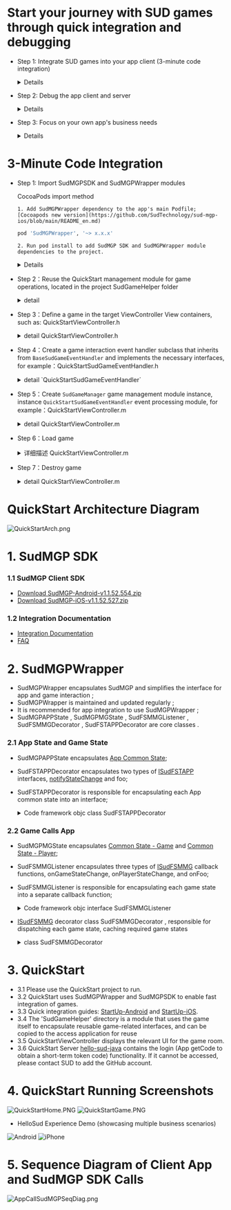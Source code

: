 # Start your journey with SUD games through quick integration and debugging
- Step 1: Integrate SUD games into your app client (3-minute code integration)
  <details> 
  <summary>Details</summary> 

      1. Use the QuickStart client's appId, appKey, and set isTestEnv=true; 
      2. Use your own iOS bundleId and Android applicationId (found in the integration information table); 
      3. Use the short-term token code provided by QuickStart's backend service (obtained through login/getCode); 
      4. Once integrated, the game should run smoothly. 

      ***SUD platform supports multiple bundleIds and applicationIds bound to a single appId;*** 
      ***After filling out the integration information table, SUD will bind your app's bundleId and applicationId to QuickStart's appId, only in the test environment.*** 
  QuickStart backend service [hello-sud-java code repository](https://github.com/SudTechnology/hello-sud-java). If you cannot access the repository, please contact SUD to add your GitHub account.
  </details> 


- Step 2: Debug the app client and server
  <details> 
  <summary>Details</summary> 

      1. Implement 4 HTTP APIs on the app server (as listed in the integration information table); 
      2. Implement the login/getCode interface on the app server to obtain the short-term token code; 
      3. Use your own appId, appKey, isTestEnv=true, bundleId (iOS), and applicationId (Android); 
      4. Use your own app server's login/getCode interface to obtain the short-term token code; 
      5. Debug 5 HTTP APIs between the app client and server; 
      6. Once HTTP API debugging is complete, move on to the next step. 
  </details> 


- Step 3: Focus on your own app's business needs
  <details> 
  <summary>Details</summary> 

      1. Refer to the SudMGP documentation, SudMGPWrapper, QuickStart, and the HelloSud demo (which showcases multiple scenarios, including custom scenarios); 
      2. Focus on your app's UI interaction, functionality, and implementation; 
      For example: 
      Adjusting the size and position of the game view; 
      Adjusting the interaction flow between the app and game, whether UI elements can be hidden, whether buttons can be hidden in the app implementation, and whether click events can be intercepted for callbacks; 
       
      3. Focus on your app's business logic and implementation; 
      For example: 
      How to pass numerical type parameters and key type parameters during a game (settlement); 
  ![Android](doc/hello_sudplus_android.png)
  ![iPhone](doc/hello_sudplus_iphone.png)
  </details>

# 3-Minute Code Integration

- Step 1: Import SudMGPSDK and SudMGPWrapper modules
  <summary>CocoaPods import method</summary> 

      1. Add SudMGPWrapper dependency to the app's main Podfile;[Cocoapods new version](https://github.com/SudTechnology/sud-mgp-ios/blob/main/README_en.md)

  ```ruby
  pod 'SudMGPWrapper', '~> x.x.x'
  ```
      2. Run pod install to add SudMGP SDK and SudMGPWrapper module dependencies to the project.

  </details> 
  <details> 
  <details> 
  <summary>Local pod import method</summary> 

      1. Copy all files in the SudMGPSDK and SudMGPWrapper directories, as well as the SudMGPWrapper.podspec file, to the target project's Podfile directory. 

      2. Add SudMGPWrapper dependency to the app's main Podfile;
  ```ruby
  pod 'SudMGPWrapper', :path => '../../'
  ```
      3. Run pod install to add SudMGP SDK and SudMGPWrapper module dependencies to the project.
  </details> 
  <details> 

  <summary>ASR recognition support (optional, supported in v1.2.7 and later)</summary> 

      1. Add ASR speech recognition library dependency to the app's main Podfile;

  ```ruby 
  pod 'MicrosoftCognitiveServicesSpeech-iOS', '1.23.0'
  ```
      3. Run pod install to add the ASR speech recognition library module dependencies to the project.
  </details> 


- Step 2：Reuse the QuickStart management module for game operations, located in the project SudGameHelper folder
  <details>
  <summary>detail</summary>

  Copy SudGameHelper directory, Demo project directory path (project->SudGameHelper): 
  `SudGameManager` loads the game and destroys the game management module. 
  `BaseSudGameEventHandler` processes the interaction between the game and the APP. The app only needs to create subclasses and receive defined game callbacks to receive various game state callbacks
  </details>
  

- Step 3：Define a game in the target ViewController View containers, such as: QuickStartViewController.h
    <details>
    <summary>detail QuickStartViewController.h</summary>

    ``` objc
    @interface QuickStartViewController ()
    /// 游戏加载主view
    @property(nonatomic, strong) UIView *gameView;
    ```
    </details>
  
- Step 4：Create a game interaction event handler subclass that inherits from `BaseSudGameEventHandler` and implements the necessary interfaces, for example：QuickStartSudGameEventHandler.h
    <details>
    <summary>detail `QuickStartSudGameEventHandler` </summary>

    #### Class declaration QuickStartSudGameEventHandler.h
    ``` objc
    /// QuickStart demo实现游戏事件处理模块，接入方可以参照次处理模块，将QuickStartSudGameEventHandler改个名称并实现自己应用的即可
    /// QuickStart demo game event processing module, access can consult the processing module, the QuickStartSudGameEventHandler change a name and realize their own application
    @interface QuickStartSudGameEventHandler : BaseSudGameEventHandler
    @end
    ```
    #### Implement necessary interfaces, detail QuickStartSudGameEventHandler.m

        1. Return to the game configuration, mainly configure the game mode, button customization and other UI, such as the following sample configuration:

    ``` objc
    - (nonnull GameCfgModel *)onGetGameCfg {
        GameCfgModel *gameCfgModel = [GameCfgModel defaultCfgModel];
        /// 可以在此根据自身应用需要配置游戏，例如配置声音
        /// You can configure the game according to your application needs here, such as configuring the sound
        gameCfgModel.gameSoundVolume = 100;
        /// ...
        return gameCfgModel;
    }
    ```
    2. Return the size of the overall area of the game view and the safety zone (reserved space between the top and bottom), as shown in the following example:

    ``` objc
    - (nonnull GameViewInfoModel *)onGetGameViewInfo {
        
        /// 应用根据自身布局需求在此配置游戏显示视图信息
        /// The application configures the game display view information here according to its layout requirements
        
        // 屏幕安全区
        // Screen Safety zone
        UIEdgeInsets safeArea = [self safeAreaInsets];
        // 状态栏高度
        // Status bar height
        CGFloat statusBarHeight = safeArea.top == 0 ? 20 : safeArea.top;
        
        GameViewInfoModel *m = [[GameViewInfoModel alloc] init];
        CGRect gameViewRect = self.loadConfigModel.gameView.bounds;

        // 游戏展示区域
        // Game display area
        m.view_size.width = gameViewRect.size.width;
        m.view_size.height = gameViewRect.size.height;
        // 游戏内容布局安全区域，根据自身业务调整顶部间距
        // Game content layout security area, adjust the top spacing according to their own business
        // 顶部间距
        // top spacing
        m.view_game_rect.top = (statusBarHeight + 80);
        // 左边
        // Left
        m.view_game_rect.left = 0;
        // 右边
        // Right
        m.view_game_rect.right = 0;
        // 底部安全区域
        // Bottom safe area
        m.view_game_rect.bottom = (safeArea.bottom + 100);
        return m;
    }
    ```

    3. Return the code when the game is loaded, <font color=Red> The interface access side must inherit the implementation, through its own application interface to obtain the code required when the game is loaded </font>

    ``` objc
    - (void)onGetCode:(NSString *)userId result:(void (^)(NSString * _Nonnull))result {
    
        /// 获取加载游戏的code,此处请求自己服务端接口获取code并回调返回即可
        /// Get the code of loading the game, here request your server interface to get the code and callback return
        
        if (userId.length == 0) {
            NSLog(@"用户ID不能为空");
            return;
        }
        
        /// 以下是当前demo向demo应用服务获取code的代码
        /// The following is the code that demo obtains the code from demo application service
        
        /// 此接口为QuickStart样例请求接口
        /// This interface is a QuickStart sample request interface
        NSString *getCodeUrl = @"https://mgp-hello.sudden.ltd/login/v3";
        NSDictionary *dicParam = @{@"user_id": userId};
        [self postHttpRequestWithURL:getCodeUrl param:dicParam success:^(NSDictionary *rootDict) {

            NSDictionary *dic = [rootDict objectForKey:@"data"];
            /// 这里的code用于登录游戏sdk服务器
            /// The code here is used to log in to the game sdk server
            NSString *code = [dic objectForKey:@"code"];
            int retCode = (int) [[dic objectForKey:@"ret_code"] longValue];
            result(code);

        }                    failure:^(NSError *error) {
            NSLog(@"login game server error:%@", error.debugDescription);
        }];
    
    }
    ```
    </details>

- Step 5：Create `SudGameManager` game management module instance, instance `QuickStartSudGameEventHandler` event processing module, for example：QuickStartViewController.m
    <details>
    <summary>detail QuickStartViewController.m</summary>

    ```objc
    - (void)viewDidLoad {
        [super viewDidLoad];
        // Do any additional setup after loading the view.
        self.view.backgroundColor = UIColor.blackColor;
        
        /// 1. step
        
        // 创建游戏管理实例
        // Create a game management instance
        self.sudGameManager = SudGameManager.new;;
        // 创建游戏事件处理对象实例
        // Create an instance of the game event handler object
        self.gameEventHandler = QuickStartSudGameEventHandler.new;
        // 将游戏事件处理对象实例注册进游戏管理对象实例中
        // Register the game event processing object instance into the game management object instance
        [self.sudGameManager registerGameEventHandler:self.gameEventHandler];
    

    }
    ```
    </details>
  

- Step 6：Load game
    <details>
    <summary>详细描述 QuickStartViewController.m</summary>


    ``` objc
    /// 加载游戏
    /// Load game
    - (void)loadGame:(int64_t)gameId {
        // 配置加载SudMGP必须参数
        // Set the required parameters for loading SudMGP
        SudGameLoadConfigModel *sudGameConfigModel = [[SudGameLoadConfigModel alloc] init];
        // 申请的应用ID
        // Application ID
        sudGameConfigModel.appId = SUDMGP_APP_ID;
        // 申请的应用key
        // Application key
        sudGameConfigModel.appKey = SUDMGP_APP_KEY;
        // 是否测试环境，测试时为YES, 发布上线设置为NO
        // Set to YES during the test and NO when publishing online
        sudGameConfigModel.isTestEnv = SUD_GAME_TEST_ENV;
        // 待加载游戏ID
        // ID of the game to be loaded
        sudGameConfigModel.gameId = gameId;
        // 指定游戏房间，相同房间号的人在同一游戏大厅中
        // Assign a game room, and people with the same room number are in the same game hall
        sudGameConfigModel.roomId = self.roomId;
        // 配置游戏内显示语言
        // Configure the in-game display language
        sudGameConfigModel.language = @"zh-CN";
        // 游戏显示的视图
        // Game display view
        sudGameConfigModel.gameView = self.gameView;
        // 当前用户ID
        // Current user id
        sudGameConfigModel.userId = QSAppPreferences.shared.currentUserID;

        [self.sudGameManager loadGame:sudGameConfigModel];
    }       
    ```
    </details>
  

- Step 7：Destroy game
    <details>
    <summary>detail QuickStartViewController.m</summary>

    ``` objc
    /// 销毁游戏
    /// Destroy game
    - (void)destroyGame {
        [self.sudGameManager destroyGame];
    }
    ```
    </details>  

# QuickStart Architecture Diagram
![QuickStartArch.png](doc/QuickStartArch.png)

# 1. SudMGP SDK
### 1.1 SudMGP Client SDK

- [Download SudMGP-Android-v1.1.52.554.zip](https://github.com/SudTechnology/sud-mgp-android/releases)
- [Download SudMGP-iOS-v1.1.52.527.zip](https://github.com/SudTechnology/sud-mgp-ios/releases)

### 1.2 Integration Documentation

- [Integration Documentation](https://docs.sud.tech/en/app/Client/API/)
- [FAQ](https://docs.sud.tech/en/app/Client/FAQ/)

# 2. SudMGPWrapper
-  SudMGPWrapper encapsulates SudMGP and simplifies the interface for app and game interaction ;
-  SudMGPWrapper is maintained and updated regularly ;
-  It is recommended for app integration to use SudMGPWrapper ;
-  SudMGPAPPState ,  SudMGPMGState ,  SudFSMMGListener ,  SudFSMMGDecorator ,  SudFSTAPPDecorator are core classes .

### 2.1 App State and Game State
-  SudMGPAPPState  encapsulates [App Common State](https://docs.sud.tech/en/app/Client/APPFST/CommonState.html);
-  SudFSTAPPDecorator  encapsulates two types of [ISudFSTAPP](https://docs.sud.tech/en/app/Client/API/ISudFSTAPP.html) interfaces, [notifyStateChange](https://docs.sud.tech/en/app/Client/APPFST/CommonState.html) and foo;
-  SudFSTAPPDecorator  is responsible for encapsulating each App common state into an interface;
    <details> 
    <summary>Code framework objc class SudFSTAPPDecorator</summary>

    ```objc
    /// app -> game
    @interface SudFSTAPPDecorator : NSObject
    
        @property (nonatomic, strong) id<ISudFSTAPP> iSudFSTAPP;
    
        /// setI SudFSTAPP = [SudMGP loadMG:userId roomId:roomId code:code mgId:mgId language:language fsmMG:self.sudFSMMGDecorator rootView:rootView];
        - (void)setISudFSTAPP:(id<ISudFSTAPP>)iSudFSTAPP;
        ...
    
        /// Continue the game
        - (void)playMG;
        /// Pause the game
        - (void)pauseMG;
        /// Destroy the game
        - (void)destroyMG;
        /// Get the game view
        - (UIView *) getGameView;
        /// Update code
        /// @param code New code
        - (void)updateCode:(NSString *) code;
        /// Transfer audio data: The input audio data must be: PCM format, sample rate: 16000, sample depth: 16, channel number: MONO
        - (void)pushAudio:(NSData *)data;
        @end
     ```
    </details> 

### 2.2 Game Calls App
-  SudMGPMGState  encapsulates [Common State - Game](https://docs.sud.tech/en/app/Client/MGFSM/CommonStateGame.html) and [Common State - Player](https://docs.sud.tech/en/app/Client/MGFSM/CommonStatePlayer.html);
-  SudFSMMGListener  encapsulates three types of [ISudFSMMG](https://docs.sud.tech/en/app/Client/API/ISudFSMMG.html) callback functions, onGameStateChange, onPlayerStateChange, and onFoo;
-  SudFSMMGListener  is responsible for encapsulating each game state into a separate callback function;
    <details> 
    <summary>Code framework objc interface SudFSMMGListener</summary>

    ```objc
    @protocol SudFSMMGListener <NSObject>
    
        @required
        /// Get game view information  【Need to implement】
        - (void)onGetGameViewInfo:(nonnull id<ISudFSMStateHandle>)handle dataJson:(nonnull NSString *)dataJson;
    
        /// Short-term token code expires  【Need to implement】
        - (void)onExpireCode:(nonnull id<ISudFSMStateHandle>)handle dataJson:(nonnull NSString *)dataJson;
    
        /// Get game config  【Need to implement】
        - (void)onGetGameCfg:(nonnull id<ISudFSMStateHandle>)handle dataJson:(nonnull NSString *)dataJson;
    
    
        @optional
        /// Game starts
        - (void)onGameStarted;
    
        /// Game destroyed
        - (void)onGameDestroyed;
    
        /// Common state - game
        /// Game: Public screen message state    MG_COMMON_PUBLIC_MESSAGE
        - (void)onGameMGCommonPublicMessage:(nonnull id<ISudFSMStateHandle>)handle model:(MGCommonPublicMessageModel *)model;
    
        ...
        @end
    ```
    </details> 

  - [ISudFSMMG](https://docs.sud.tech/en/app/Client/API/ISudFSMMG.html) decorator class  SudFSMMGDecorator , responsible for dispatching each game state, caching required game states
      <details> 
      <summary>class SudFSMMGDecorator</summary>

    ```objc
    /// game -> app
    @interface SudFSMMGDecorator : NSObject <ISudFSMMG>
  
        typedef NS_ENUM(NSInteger, GameStateType) {
            /// Idle
            GameStateTypeLeisure = 0,
            /// loading
            GameStateTypeLoading = 1,
            /// playing
            GameStateTypePlaying = 2,
        };
  
        /// Current user ID
        @property(nonatomic, strong, readonly)NSString *currentUserId;
        // Game state enumeration: GameStateType
        @property (nonatomic, assign) GameStateType gameStateType;
        /// Whether the current user has joined
        @property (nonatomic, assign) BOOL isInGame;
        /// Whether it is in the game
        @property (nonatomic, assign) BOOL isPlaying;
      
        ...
  
        /// Set event handler
        /// @param listener Event handling instance
        - (void)setEventListener:(id<SudFSMMGListener>)listener;
        /// Set the current user ID
        /// @param userId Current user ID
        - (void)setCurrentUserId:(NSString *)userId;
        /// Clear all stored arrays
        - (void)clearAllStates;
        /// 2MG success callback
        - (NSString *)handleMGSuccess;
        /// 2MG failure callback
        - (NSString *)handleMGFailure;
  
        #pragma mark - Get the latest state in gamePlayerStateMap
        /// Get user join status
        - (BOOL)isPlayerIn:(NSString *)userId;
        /// Whether the user is in preparation
        - (BOOL)isPlayerIsReady:(NSString *)userId;
        /// Whether the user is in the game
        - (BOOL)isPlayerIsPlaying:(NSString *)userId;
        /// Whether the user is the captain
        - (BOOL)isPlayerIsCaptain:(NSString *)userId;
        /// Whether the user is painting
        - (BOOL)isPlayerPaining:(NSString *)userId;
  
        #pragma mark - Check if it exists in gamePlayerStateMap (used to determine if the user is in the game)
        /// Whether the user has joined the game
        - (BOOL)isPlayerInGame:(NSString *)userId;
        @end
    ```
    </details>

# 3. QuickStart
- 3.1 Please use the QuickStart project to run.
- 3.2 QuickStart uses SudMGPWrapper and SudMGPSDK to enable fast integration of games.
- 3.3 Quick integration guides: [StartUp-Android](https://docs.sud.tech/zh-CN/app/Client/StartUp-Android.html) and [StartUp-iOS](https://docs.sud.tech/zh-CN/app/Client/StartUp-iOS.html).
- 3.4  The 'SudGameHelper' directory is a module that uses the game itself to encapsulate reusable game-related interfaces, and can be copied to the access application for reuse
- 3.5  QuickStartViewController  displays the relevant UI for the game room.
- 3.6  QuickStart Server  [hello-sud-java](https://github.com/SudTechnology/hello-sud-java) contains the login (App getCode to obtain a short-term token code) functionality. If it cannot be accessed, please contact SUD to add the GitHub account.

# 4. QuickStart Running Screenshots
![QuickStartHome.PNG](./doc/QuickStartHome.PNG)
![QuickStartGame.PNG](./doc/QuickStartGame.PNG)

- HelloSud Experience Demo (showcasing multiple business scenarios)

![Android](doc/hello_sudplus_android.png)
![iPhone](doc/hello_sudplus_iphone.png)

# 5. Sequence Diagram of Client App and SudMGP SDK Calls
![AppCallSudMGPSeqDiag.png](doc/AppCallSudMGPSeqDiag.png)


